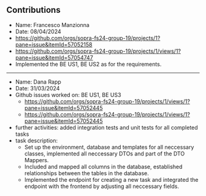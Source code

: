 ## Contributions
* Name: Francesco Manzionna
* Date: 08/04/2024
* https://github.com/orgs/sopra-fs24-group-19/projects/1?pane=issue&itemId=57052158
* https://github.com/orgs/sopra-fs24-group-19/projects/1/views/1?pane=issue&itemId=57054747
* Implemented the BE US1, BE US2 as for the requirements.

***

* ⁠Name: Dana Rapp
* Date: 31/03/2024
* ⁠Github issues worked on: BE US1, BE US3
    * https://github.com/orgs/sopra-fs24-group-19/projects/1/views/1?pane=issue&itemId=57052445
    * https://github.com/orgs/sopra-fs24-group-19/projects/1/views/1?pane=issue&itemId=57052445
*  ⁠further activities: added integration tests and unit tests for all completed tasks
*  ⁠task description:
    * Set up the environment, database and templates for all neccessary classes, implemented all neccessary DTOs and part of the DTO Mappers.
    * Included and mapped all columns in the database, established relationships between the tables in the database.
    * Implemented the endpoint for creating a new task and integrated the endpoint with the frontend by adjusting all neccessary fields.
